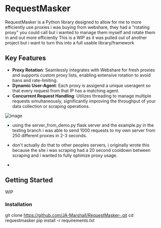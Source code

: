 # RequestMasker

RequestMasker is a Python library designed to allow for me to more efficiently use proxies i was buying from webshare, they had a "rotating proxy" you could call but i wanted to manage them myself and rotate them in and out more efficiently
This is a WIP as it was pulled out of another project but i want to turn this into a full usable library/framework

## Key Features

- **Proxy Rotation**: Seamlessly integrates with Webshare for fresh proxies and supports custom proxy lists, enabling extensive rotation to avoid bans and rate-limiting.
- **Dynamic User-Agent**: Each proxy is assigend a unique useragent so that every request from that IP has a matching agent.
- **Concurrent Request Handling**: Utilizes threading to manage multiple requests simultaneously, significantly improving the throughput of your data collection or scraping operations.

![image](https://github.com/JA-Marshall/RequestMasker-/assets/9871373/017917fb-0d9e-4586-9380-22c6bfaed540)
- using the server_from_demo.py flask server and the example.py in the testing branch i was able to send 1000 requests to my own server from 250 different proxies in 2-3 seconds.
- don't actually do that to other peoples servers, i originally wrote this because the site i was scraping had a 20 second cooldown between scraping and i wanted to fully optimize proxy usage.

- 
## Getting Started
WIP


### Installation

git clone https://github.com/JA-Marshall/RequestMasker-.git
cd requestmasker
pip install -r requirements.txt
